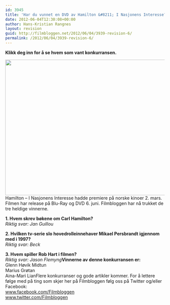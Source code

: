 ```yaml
---
id: 3945
title: 'Har du vunnet en DVD av Hamilton &#8211; I Nasjonens Interesse?'
date: 2012-06-04T12:30:08+00:00
author: Hans-Kristian Rangnes
layout: revision
guid: http://filmbloggen.net/2012/06/04/3939-revision-6/
permalink: /2012/06/04/3939-revision-6/
---
```

**Klikk deg inn for å se hvem som vant konkurransen.<!--more-->**

  
<a href="http://filmbloggen.net/2012/05/28/konkurranse-vinn-dvd-av-hamilton-i-nasjonens-interesse/hamilton/" rel="attachment wp-att-3829"><img class="alignnone size-large wp-image-3829" src="http://filmbloggen.net/wp-content/uploads//2012/05/hamilton-620x429.jpg" alt="" width="620" height="429" /><br /> </a>Hamilton – I Nasjonens Interesse hadde premiere på norske kinoer 2. mars. Filmen har release på Blu-Ray og DVD 6. juni. Filmbloggen har nå trukket de tre heldige vinnerne.

<div>
  <strong>1. Hvem skrev bøkene om Carl Hamilton?</strong><br /> <em><em><em>Riktig svar: Jan Guillou</em></em></em>&nbsp;</p> 
  
  <p>
    <strong>2. Hvilken tv-serie slo hovedrolleinnehaver Mikael Persbrandt igjennom med i 1997?</strong><br /> <em><em>Riktig svar: Beck</em></em>&nbsp;
  </p>
  
  <p>
    <strong>3. Hvem spiller Rob Hart i filmen?</strong><br /> <em>Riktig svar: Jason Flemyng</em><strong>Vinnerne av denne konkurransen er:</strong><br /> Glenn Høvik Midtun<br /> Marius Grøtan<br /> Aina-Mari LianFlere konkurranser og gode artikler kommer. For å lettere følge med på ting som skjer her på Filmbloggen følg oss på Twitter og/eller Facebook:<br /> <a href="http://www.facebook.com/Filmbloggen">www.facebook.com/Filmbloggen</a><br /> <a href="http://www.twitter.com/Filmbloggen">www.twitter.com/Filmbloggen<br /> </a>
  </p>
</div>